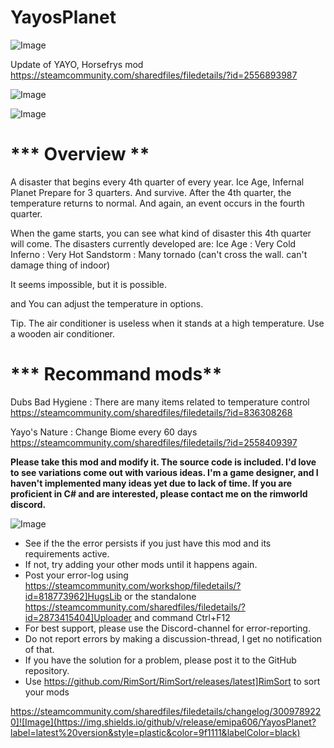 # YayosPlanet

![Image](https://i.imgur.com/buuPQel.png)

Update of YAYO, Horsefrys mod https://steamcommunity.com/sharedfiles/filedetails/?id=2556893987

![Image](https://i.imgur.com/pufA0kM.png)

	
![Image](https://i.imgur.com/Z4GOv8H.png)

# *** Overview **


A disaster that begins every 4th quarter of every year. Ice Age, Infernal Planet
Prepare for 3 quarters. And survive.
After the 4th quarter, the temperature returns to normal. And again, an event occurs in the fourth quarter.

When the game starts, you can see what kind of disaster this 4th quarter will come.
The disasters currently developed are:
Ice Age : Very Cold
Inferno : Very Hot
Sandstorm : Many tornado (can't cross the wall. can't damage thing of indoor)

It seems impossible, but it is possible.

and You can adjust the temperature in options.


Tip. The air conditioner is useless when it stands at a high temperature. Use a wooden air conditioner.



# *** Recommand mods**


Dubs Bad Hygiene : There are many items related to temperature control
https://steamcommunity.com/sharedfiles/filedetails/?id=836308268

Yayo's Nature : Change Biome every 60 days
https://steamcommunity.com/sharedfiles/filedetails/?id=2558409397




**Please take this mod and modify it. The source code is included.
I'd love to see variations come out with various ideas.
I'm a game designer, and I haven't implemented many ideas yet due to lack of time.
If you are proficient in C# and are interested, please contact me on the rimworld discord.**

![Image](https://i.imgur.com/PwoNOj4.png)



-  See if the the error persists if you just have this mod and its requirements active.
-  If not, try adding your other mods until it happens again.
-  Post your error-log using https://steamcommunity.com/workshop/filedetails/?id=818773962]HugsLib or the standalone https://steamcommunity.com/sharedfiles/filedetails/?id=2873415404]Uploader and command Ctrl+F12
-  For best support, please use the Discord-channel for error-reporting.
-  Do not report errors by making a discussion-thread, I get no notification of that.
-  If you have the solution for a problem, please post it to the GitHub repository.
-  Use https://github.com/RimSort/RimSort/releases/latest]RimSort to sort your mods



https://steamcommunity.com/sharedfiles/filedetails/changelog/3009789220]![Image](https://img.shields.io/github/v/release/emipa606/YayosPlanet?label=latest%20version&style=plastic&color=9f1111&labelColor=black)

